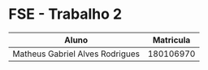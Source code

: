 # FSE - Trabalho 2

| Aluno | Matricula |
| --|-- |
| Matheus Gabriel Alves Rodrigues | 180106970 |

